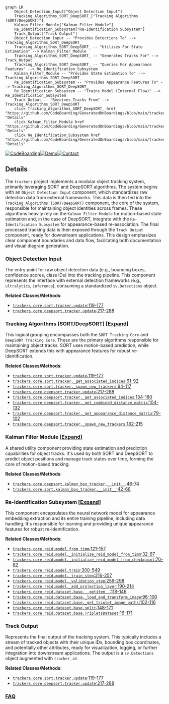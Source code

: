 ```mermaid
graph LR
    Object_Detection_Input["Object Detection Input"]
    Tracking_Algorithms_SORT_DeepSORT_["Tracking Algorithms (SORT/DeepSORT)"]
    Kalman_Filter_Module["Kalman Filter Module"]
    Re_Identification_Subsystem["Re-Identification Subsystem"]
    Track_Output["Track Output"]
    Object_Detection_Input -- "Provides Detections To" --> Tracking_Algorithms_SORT_DeepSORT_
    Tracking_Algorithms_SORT_DeepSORT_ -- "Utilizes For State Estimation" --> Kalman_Filter_Module
    Tracking_Algorithms_SORT_DeepSORT_ -- "Generates Tracks For" --> Track_Output
    Tracking_Algorithms_SORT_DeepSORT_ -- "Queries For Appearance Features" --> Re_Identification_Subsystem
    Kalman_Filter_Module -- "Provides State Estimation To" --> Tracking_Algorithms_SORT_DeepSORT_
    Re_Identification_Subsystem -- "Provides Appearance Features To" --> Tracking_Algorithms_SORT_DeepSORT_
    Re_Identification_Subsystem -- "Trains Model (Internal Flow)" --> Re_Identification_Subsystem
    Track_Output -- "Receives Tracks From" --> Tracking_Algorithms_SORT_DeepSORT_
    click Tracking_Algorithms_SORT_DeepSORT_ href "https://github.com/CodeBoarding/GeneratedOnBoardings/blob/main/trackers/Tracking_Algorithms_SORT_DeepSORT_.md" "Details"
    click Kalman_Filter_Module href "https://github.com/CodeBoarding/GeneratedOnBoardings/blob/main/trackers/Kalman_Filter_Module.md" "Details"
    click Re_Identification_Subsystem href "https://github.com/CodeBoarding/GeneratedOnBoardings/blob/main/trackers/Re_Identification_Subsystem.md" "Details"
```

[![CodeBoarding](https://img.shields.io/badge/Generated%20by-CodeBoarding-9cf?style=flat-square)](https://github.com/CodeBoarding/GeneratedOnBoardings)[![Demo](https://img.shields.io/badge/Try%20our-Demo-blue?style=flat-square)](https://www.codeboarding.org/demo)[![Contact](https://img.shields.io/badge/Contact%20us%20-%20contact@codeboarding.org-lightgrey?style=flat-square)](mailto:contact@codeboarding.org)

## Details

The `trackers` project implements a modular object tracking system, primarily leveraging SORT and DeepSORT algorithms. The system begins with an `Object Detection Input` component, which standardizes raw detection data from external frameworks. This data is then fed into the `Tracking Algorithms (SORT/DeepSORT)` component, the core of the system, responsible for maintaining object identities across frames. These algorithms heavily rely on the `Kalman Filter Module` for motion-based state estimation and, in the case of DeepSORT, integrate with the `Re-Identification Subsystem` for appearance-based re-association. The final processed tracking data is then exposed through the `Track Output` component, ready for downstream applications. This design emphasizes clear component boundaries and data flow, facilitating both documentation and visual diagram generation.

### Object Detection Input
The entry point for raw object detection data (e.g., bounding boxes, confidence scores, class IDs) into the tracking pipeline. This component represents the interface with external detection frameworks (e.g., `ultralytics`, `inference`), consuming a standardized `sv.Detections` object.


**Related Classes/Methods**:

- <a href="https://github.com/roboflow/trackers/blob/main/trackers/core/sort/tracker.py#L119-L177" target="_blank" rel="noopener noreferrer">`trackers.core.sort.tracker.update`:119-177</a>
- <a href="https://github.com/roboflow/trackers/blob/main/trackers/core/deepsort/tracker.py#L217-L288" target="_blank" rel="noopener noreferrer">`trackers.core.deepsort.tracker.update`:217-288</a>


### Tracking Algorithms (SORT/DeepSORT) [[Expand]](./Tracking_Algorithms_SORT_DeepSORT_.md)
This logical grouping encompasses both the `SORT Tracking Core` and `DeepSORT Tracking Core`. These are the primary algorithms responsible for maintaining object tracks. SORT uses motion-based prediction, while DeepSORT extends this with appearance features for robust re-identification.


**Related Classes/Methods**:

- <a href="https://github.com/roboflow/trackers/blob/main/trackers/core/sort/tracker.py#L119-L177" target="_blank" rel="noopener noreferrer">`trackers.core.sort.tracker.update`:119-177</a>
- <a href="https://github.com/roboflow/trackers/blob/main/trackers/core/sort/tracker.py#L61-L92" target="_blank" rel="noopener noreferrer">`trackers.core.sort.tracker._get_associated_indices`:61-92</a>
- <a href="https://github.com/roboflow/trackers/blob/main/trackers/core/sort/tracker.py#L94-L117" target="_blank" rel="noopener noreferrer">`trackers.core.sort.tracker._spawn_new_trackers`:94-117</a>
- <a href="https://github.com/roboflow/trackers/blob/main/trackers/core/deepsort/tracker.py#L217-L288" target="_blank" rel="noopener noreferrer">`trackers.core.deepsort.tracker.update`:217-288</a>
- <a href="https://github.com/roboflow/trackers/blob/main/trackers/core/deepsort/tracker.py#L134-L180" target="_blank" rel="noopener noreferrer">`trackers.core.deepsort.tracker._get_associated_indices`:134-180</a>
- <a href="https://github.com/roboflow/trackers/blob/main/trackers/core/deepsort/tracker.py#L104-L132" target="_blank" rel="noopener noreferrer">`trackers.core.deepsort.tracker._get_combined_distance_matrix`:104-132</a>
- <a href="https://github.com/roboflow/trackers/blob/main/trackers/core/deepsort/tracker.py#L79-L102" target="_blank" rel="noopener noreferrer">`trackers.core.deepsort.tracker._get_appearance_distance_matrix`:79-102</a>
- <a href="https://github.com/roboflow/trackers/blob/main/trackers/core/deepsort/tracker.py#L182-L215" target="_blank" rel="noopener noreferrer">`trackers.core.deepsort.tracker._spawn_new_trackers`:182-215</a>


### Kalman Filter Module [[Expand]](./Kalman_Filter_Module.md)
A shared utility component providing state estimation and prediction capabilities for object tracks. It's used by both SORT and DeepSORT to predict object positions and manage track states over time, forming the core of motion-based tracking.


**Related Classes/Methods**:

- <a href="https://github.com/roboflow/trackers/blob/main/trackers/core/deepsort/kalman_box_tracker.py#L46-L74" target="_blank" rel="noopener noreferrer">`trackers.core.deepsort.kalman_box_tracker.__init__`:46-74</a>
- <a href="https://github.com/roboflow/trackers/blob/main/trackers/core/sort/kalman_box_tracker.py#L42-L66" target="_blank" rel="noopener noreferrer">`trackers.core.sort.kalman_box_tracker.__init__`:42-66</a>


### Re-Identification Subsystem [[Expand]](./Re_Identification_Subsystem.md)
This component encapsulates the neural network model for appearance embedding extraction and its entire training pipeline, including data handling. It's responsible for learning and providing unique appearance features for robust re-identification.


**Related Classes/Methods**:

- <a href="https://github.com/roboflow/trackers/blob/main/trackers/core/reid/model.py#L121-L157" target="_blank" rel="noopener noreferrer">`trackers.core.reid.model.from_timm`:121-157</a>
- <a href="https://github.com/roboflow/trackers/blob/main/trackers/core/reid/model.py#L32-L67" target="_blank" rel="noopener noreferrer">`trackers.core.reid.model._initialize_reid_model_from_timm`:32-67</a>
- <a href="https://github.com/roboflow/trackers/blob/main/trackers/core/reid/model.py#L70-L82" target="_blank" rel="noopener noreferrer">`trackers.core.reid.model._initialize_reid_model_from_checkpoint`:70-82</a>
- <a href="https://github.com/roboflow/trackers/blob/main/trackers/core/reid/model.py#L300-L549" target="_blank" rel="noopener noreferrer">`trackers.core.reid.model.train`:300-549</a>
- <a href="https://github.com/roboflow/trackers/blob/main/trackers/core/reid/model.py#L216-L257" target="_blank" rel="noopener noreferrer">`trackers.core.reid.model._train_step`:216-257</a>
- <a href="https://github.com/roboflow/trackers/blob/main/trackers/core/reid/model.py#L259-L298" target="_blank" rel="noopener noreferrer">`trackers.core.reid.model._validation_step`:259-298</a>
- <a href="https://github.com/roboflow/trackers/blob/main/trackers/core/reid/model.py#L190-L214" target="_blank" rel="noopener noreferrer">`trackers.core.reid.model._add_projection_layer`:190-214</a>
- <a href="https://github.com/roboflow/trackers/blob/main/trackers/core/reid/dataset/base.py#L118-L146" target="_blank" rel="noopener noreferrer">`trackers.core.reid.dataset.base.__getitem__`:118-146</a>
- <a href="https://github.com/roboflow/trackers/blob/main/trackers/core/reid/dataset/base.py#L96-L100" target="_blank" rel="noopener noreferrer">`trackers.core.reid.dataset.base._load_and_transform_image`:96-100</a>
- <a href="https://github.com/roboflow/trackers/blob/main/trackers/core/reid/dataset/base.py#L102-L116" target="_blank" rel="noopener noreferrer">`trackers.core.reid.dataset.base._get_triplet_image_paths`:102-116</a>
- <a href="https://github.com/roboflow/trackers/blob/main/trackers/core/reid/dataset/base.py#L148-L171" target="_blank" rel="noopener noreferrer">`trackers.core.reid.dataset.base.split`:148-171</a>
- <a href="https://github.com/roboflow/trackers/blob/main/trackers/core/reid/dataset/base.py#L16-L171" target="_blank" rel="noopener noreferrer">`trackers.core.reid.dataset.base.TripletsDataset`:16-171</a>


### Track Output
Represents the final output of the tracking system. This typically includes a stream of tracked objects with their unique IDs, bounding box coordinates, and potentially other attributes, ready for visualization, logging, or further integration into downstream applications. The output is a `sv.Detections` object augmented with `tracker_id`.


**Related Classes/Methods**:

- <a href="https://github.com/roboflow/trackers/blob/main/trackers/core/sort/tracker.py#L119-L177" target="_blank" rel="noopener noreferrer">`trackers.core.sort.tracker.update`:119-177</a>
- <a href="https://github.com/roboflow/trackers/blob/main/trackers/core/deepsort/tracker.py#L217-L288" target="_blank" rel="noopener noreferrer">`trackers.core.deepsort.tracker.update`:217-288</a>




### [FAQ](https://github.com/CodeBoarding/GeneratedOnBoardings/tree/main?tab=readme-ov-file#faq)